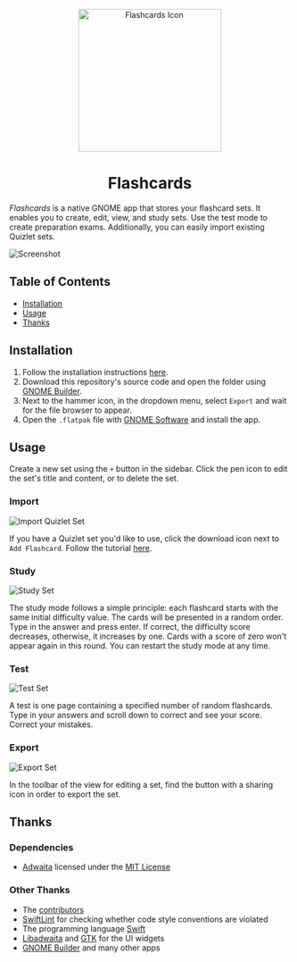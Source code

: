 <p align="center">
  <img width="256" alt="Flashcards Icon" src="data/icons/io.github.david_swift.Flashcards-shadow.svg">
  <h1 align="center">Flashcards</h1>
</p>

_Flashcards_ is a native GNOME app that stores your flashcard sets.
It enables you to create, edit, view, and study sets.
Use the test mode to create preparation exams.
Additionally, you can easily import existing Quizlet sets.

![Screenshot](data/tutorials/Overview.png)

## Table of Contents

- [Installation](#Installation)
- [Usage](#Usage)
- [Thanks](#Thanks)

## Installation

1. Follow the installation instructions [here](https://github.com/AparokshaUI/AdwaitaTemplate#install-the-swift-freedesktop-sdk-extension).
2. Download this repository's source code and open the folder using [GNOME Builder](https://apps.gnome.org/Builder/).
3. Next to the hammer icon, in the dropdown menu, select `Export` and wait for the file browser to appear.
4. Open the `.flatpak` file with [GNOME Software](https://apps.gnome.org/Software/) and install the app.

## Usage

Create a new set using the `+` button in the sidebar. Click the pen icon to edit the set's title
and content, or to delete the set.

### Import

![Import Quizlet Set](data/tutorials/Import.png)

If you have a Quizlet set you'd like to use, click the download icon next to `Add Flashcard`.
Follow the tutorial [here](data/tutorials/Import.mp4).

### Study

![Study Set](data/tutorials/Study.png)

The study mode follows a simple principle: each flashcard starts with the same initial difficulty value.
The cards will be presented in a random order. Type in the answer and press enter.
If correct, the difficulty score decreases, otherwise, it increases by one.
Cards with a score of zero won't appear again in this round.
You can restart the study mode at any time.

### Test

![Test Set](data/tutorials/Test.png)

A test is one page containing a specified number of random flashcards.
Type in your answers and scroll down to correct and see your score. Correct your mistakes.

### Export

![Export Set](data/tutorials/Export.png)

In the toolbar of the view for editing a set, find the button with a sharing icon in order to export the set.

## Thanks

### Dependencies
- [Adwaita](https://github.com/AparokshaUI/Adwaita) licensed under the [MIT License](https://github.com/AparokshaUI/Adwaita/blob/main/LICENSE.md)

### Other Thanks
- The [contributors](Contributors.md)
- [SwiftLint](https://github.com/realm/SwiftLint) for checking whether code style conventions are violated
- The programming language [Swift](https://github.com/apple/swift)
- [Libadwaita](https://gnome.pages.gitlab.gnome.org/libadwaita/doc/1.4/) and [GTK](https://docs.gtk.org/gtk4/) for the UI widgets
- [GNOME Builder](https://apps.gnome.org/Builder/) and many other apps
